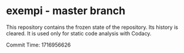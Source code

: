 # exempi - master branch

This repository contains the frozen state of the repository.
Its history is cleared. It is used only for static code
analysis with Codacy.

Commit Time: 1716956626